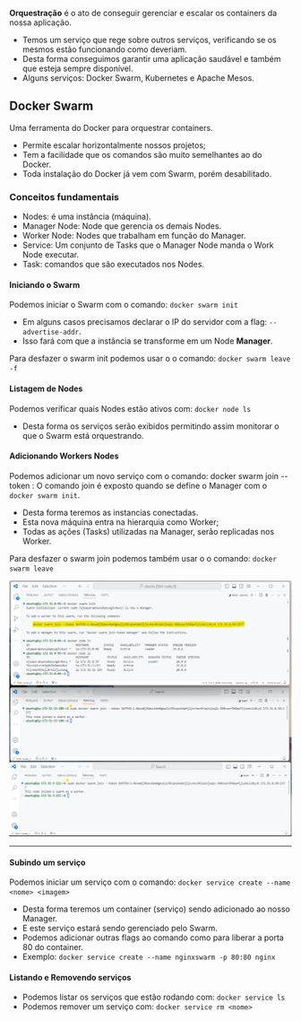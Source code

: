 
 **Orquestração** é o ato de conseguir gerenciar e escalar os containers da 
nossa aplicação.
- Temos um serviço que rege sobre outros serviços, verificando se os 
mesmos estão funcionando como deveriam.
- Desta forma conseguimos garantir uma aplicação saudável e também que 
esteja sempre disponível.
- Alguns serviços: Docker Swarm, Kubernetes e Apache Mesos.


## Docker Swarm

Uma ferramenta do Docker para orquestrar containers.
- Permite escalar horizontalmente nossos projetos;
- Tem a facilidade que os comandos são muito semelhantes ao do Docker.
- Toda instalação do Docker já vem com Swarm, porém desabilitado.


### Conceitos fundamentais
- Nodes: é uma instância (máquina).
- Manager Node: Node que gerencia os demais Nodes.
- Worker Node: Nodes que trabalham em função do Manager.
- Service: Um conjunto de Tasks que o Manager Node manda o Work Node executar.
- Task: comandos que são executados nos Nodes.

#### Iniciando o Swarm

Podemos iniciar o Swarm com o comando: ```docker swarm init```
- Em alguns casos precisamos declarar o IP do servidor com a flag: ```--advertise-addr```.
- Isso fará com que a instância se transforme em um Node **Manager**.

Para desfazer o swarm init podemos usar o o comando: ```docker swarm leave -f```

#### Listagem de Nodes
Podemos verificar quais Nodes estão ativos com: ```docker node ls```
- Desta forma os serviços serão exibidos permitindo assim monitorar o que o Swarm está orquestrando.


#### Adicionando Workers Nodes

 Podemos adicionar um novo serviço com o comando: docker swarm join --token <TOKEN> <IP>:<PORTA>
 O comando join é exposto quando se define o Manager com o ```docker swarm init```.
- Desta forma teremos as instancias conectadas.
- Esta nova máquina entra na hierarquia como Worker;
- Todas as ações (Tasks) utilizadas na Manager, serão replicadas nos Worker.

Para desfazer o swarm join podemos também usar o o comando: ```docker swarm leave```

![nodes](conectando_nodes.png)

--------------------------------------

#### Subindo um serviço
Podemos iniciar um serviço com o comando: ```docker service create --name <nome> <imagem>```
- Desta forma teremos um container (serviço) sendo adicionado ao nosso Manager.
- E este serviço estará sendo gerenciado pelo Swarm.
- Podemos adicionar outras flags ao comando como para liberar a porta 80 do container.
- Exemplo:
 ```docker service create --name nginxswarm -p 80:80 nginx```


#### Listando e Removendo serviços
- Podemos listar os serviços que estão rodando com: ```docker service ls```
- Podemos remover um serviço com: ```docker service rm <nome>```
